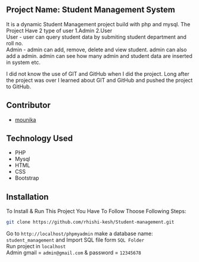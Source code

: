 <h2>Project Name: Student Management System</h2>
<p>
  It is a dynamic Student Management project build with php and mysql. The Project Have 2 type of user 1.Admin 2.User <br>
  User - user can query student data by submiting student department and roll no. <br>
  Admin - admin can add, remove, delete and view student. admin can also add a admin. admin can see how many admin and student data are inserted in system etc.
</p>
<p>I did not know the use of GIT and GitHub when I did the project. Long after the project was over I learned about GIT and GitHub and pushed the project to GitHub.</p>

## Contributor

-   <a href="https://github.com/mouni-04" target="_blank">mounika</a>

## Technology Used

- PHP
- Mysql
- HTML
- CSS
- Bootstrap

## Installation

To Install & Run This Project You Have To Follow Thoose Following Steps:

```sh
git clone https://github.com/rhishi-kesh/Student-management.git
```

Go to `http://localhost/phpmyadmin` make a database name: `student_management` and Import SQL file form `SQL Folder` <br> 
Run project in `localhost` <br>
Admin gmail = `admin@gmail.com` & password = `12345678` <br>
